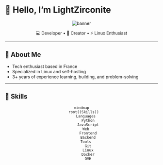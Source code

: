 # 👋 Hello, I’m LightZirconite  

<div align="center">
  <img src="https://capsule-render.vercel.app/api?type=waving&color=gradient&height=200&section=header&text=LightZirconite&fontSize=70&animation=fadeIn&fontAlignY=35" alt="banner">
  <p>💻 Developer • 🎨 Creator • ⚡ Linux Enthusiast</p>
</div>

---

## 🔹 About Me
- Tech enthusiast based in France  
- Specialized in Linux and self-hosting  
- 3+ years of experience learning, building, and problem-solving  

---

## 🚀 Skills

<div align="center">

```mermaid
mindmap
  root((Skills))
    Languages
      Python
      JavaScript
    Web
      Frontend
      Backend
    Tools
      Git
      Linux
      Docker
      OVH
